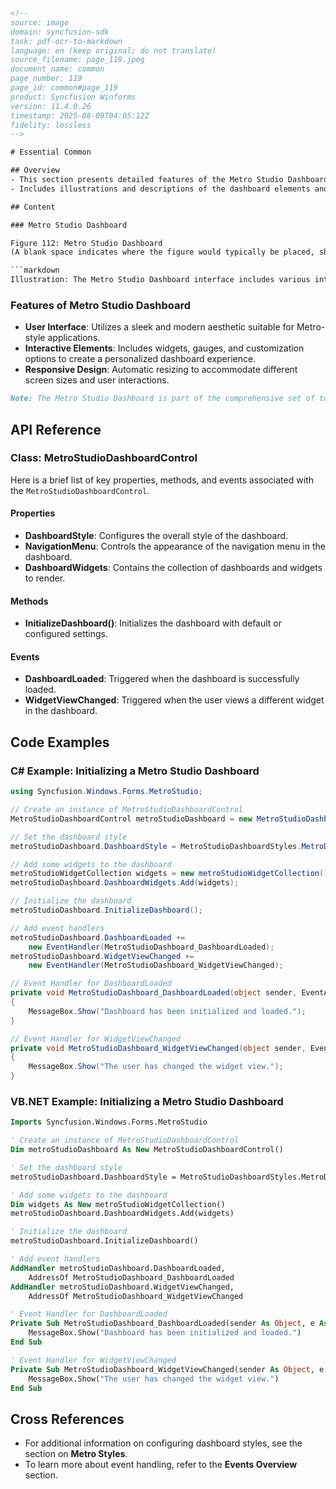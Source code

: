 ```html
<!-- 
source: image
domain: syncfusion-sdk
task: pdf-ocr-to-markdown
language: en (keep original; do not translate)
source_filename: page_119.jpeg
document_name: common
page_number: 119
page_id: common#page_119
product: Syncfusion Winforms
version: 11.4.0.26
timestamp: 2025-08-09T04:05:12Z
fidelity: lossless
-->

# Essential Common

## Overview
- This section presents detailed features of the Metro Studio Dashboard in the Syncfusion Winforms library.
- Includes illustrations and descriptions of the dashboard elements and functionality.

## Content

### Metro Studio Dashboard

Figure 112: Metro Studio Dashboard  
(A blank space indicates where the figure would typically be placed, showcasing the Metro Studio Dashboard interface.)

```markdown
Illustration: The Metro Studio Dashboard interface includes various interactive dashboard components designed to enhance user experience in Winforms applications.
```

### Features of Metro Studio Dashboard
- **User Interface**: Utilizes a sleek and modern aesthetic suitable for Metro-style applications.
- **Interactive Elements**: Includes widgets, gauges, and customization options to create a personalized dashboard experience.
- **Responsive Design**: Automatic resizing to accommodate different screen sizes and user interactions.

```markdown
Note: The Metro Studio Dashboard is part of the comprehensive set of tools provided by Syncfusion for creating visually appealing and user-friendly UI components.
```

## API Reference

### Class: MetroStudioDashboardControl
Here is a brief list of key properties, methods, and events associated with the `MetroStudioDashboardControl`.

#### Properties
- **DashboardStyle**: Configures the overall style of the dashboard.
- **NavigationMenu**: Controls the appearance of the navigation menu in the dashboard.
- **DashboardWidgets**: Contains the collection of dashboards and widgets to render.

#### Methods
- **InitializeDashboard()**: Initializes the dashboard with default or configured settings.

#### Events
- **DashboardLoaded**: Triggered when the dashboard is successfully loaded.
- **WidgetViewChanged**: Triggered when the user views a different widget in the dashboard.

## Code Examples

### C# Example: Initializing a Metro Studio Dashboard

```csharp
using Syncfusion.Windows.Forms.MetroStudio;

// Create an instance of MetroStudioDashboardControl
MetroStudioDashboardControl metroStudioDashboard = new MetroStudioDashboardControl();

// Set the dashboard style
metroStudioDashboard.DashboardStyle = MetroStudioDashboardStyles.MetroDark;

// Add some widgets to the dashboard
metroStudioWidgetCollection widgets = new metroStudioWidgetCollection();
metroStudioDashboard.DashboardWidgets.Add(widgets);

// Initialize the dashboard
metroStudioDashboard.InitializeDashboard();

// Add event handlers
metroStudioDashboard.DashboardLoaded += 
    new EventHandler(MetroStudioDashboard_DashboardLoaded);
metroStudioDashboard.WidgetViewChanged += 
    new EventHandler(MetroStudioDashboard_WidgetViewChanged);

// Event Handler for DashboardLoaded
private void MetroStudioDashboard_DashboardLoaded(object sender, EventArgs e)
{
    MessageBox.Show("Dashboard has been initialized and loaded.");
}

// Event Handler for WidgetViewChanged
private void MetroStudioDashboard_WidgetViewChanged(object sender, EventArgs e)
{
    MessageBox.Show("The user has changed the widget view.");
}
```

### VB.NET Example: Initializing a Metro Studio Dashboard

```vb
Imports Syncfusion.Windows.Forms.MetroStudio

' Create an instance of MetroStudioDashboardControl
Dim metroStudioDashboard As New MetroStudioDashboardControl()

' Set the dashboard style
metroStudioDashboard.DashboardStyle = MetroStudioDashboardStyles.MetroDark

' Add some widgets to the dashboard
Dim widgets As New metroStudioWidgetCollection()
metroStudioDashboard.DashboardWidgets.Add(widgets)

' Initialize the dashboard
metroStudioDashboard.InitializeDashboard()

' Add event handlers
AddHandler metroStudioDashboard.DashboardLoaded, 
    AddressOf MetroStudioDashboard_DashboardLoaded
AddHandler metroStudioDashboard.WidgetViewChanged, 
    AddressOf MetroStudioDashboard_WidgetViewChanged

' Event Handler for DashboardLoaded
Private Sub MetroStudioDashboard_DashboardLoaded(sender As Object, e As EventArgs)
    MessageBox.Show("Dashboard has been initialized and loaded.")
End Sub

' Event Handler for WidgetViewChanged
Private Sub MetroStudioDashboard_WidgetViewChanged(sender As Object, e As EventArgs)
    MessageBox.Show("The user has changed the widget view.")
End Sub
```

## Cross References

- For additional information on configuring dashboard styles, see the section on **Metro Styles**.
- To learn more about event handling, refer to the **Events Overview** section.

<!-- tags: [Syncfusion Winforms, Metro Studio Dashboard, Dashboard, UI Components, Design] keywords: [Metro, Studio, Dashboard, UI, Winforms, C#, VB.NET, Event Handlers, Widgets, Customization] -->
```
